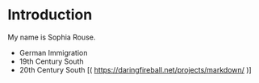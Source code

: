 # Introduction
My name is Sophia Rouse.
* German Immigration
* 19th Century South 
* 20th Century South
[( https://daringfireball.net/projects/markdown/ )]
